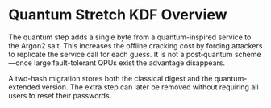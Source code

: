 # Quantum Stretch KDF Overview

The quantum step adds a single byte from a quantum-inspired service to the
Argon2 salt. This increases the offline cracking cost by forcing attackers to
replicate the service call for each guess. It is not a post‑quantum scheme—once
large fault-tolerant QPUs exist the advantage disappears.

A two-hash migration stores both the classical digest and the quantum-extended
version. The extra step can later be removed without requiring all users to
reset their passwords.
